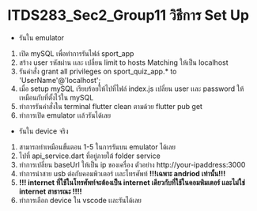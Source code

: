 # ITDS283_Sec2_Group11 วิธีการ Set Up

- รันใน emulator
1. เปิด mySQL เพื่อทำการรันไฟล์ sport_app
2. สร้าง user รหัสผ่าน เเละ เปลี่ยน limit to hosts Matching ให้เป็น localhost
3. รันคำสั่ง grant all privileges on sport_quiz_app.* to 'UserName'@'localhost';
4. เมื่อ setup mySQL เรียบร้อยให้ไปที่ไฟล์ index.js เปลี่ยน user เเละ password ให้เหมือนกับที่ตั้งไว้ใน mySQL
5. ทำการรันคำสั่งใน terminal flutter clean ตามด้วย flutter pub get
6. ทำการเปิด emulator เเล้วรันได้เลย

- รันใน device จริง
1. สามารถทำเหมือนขั้นตอน 1-5 ในการรันบน emulator ได้เลย
2. ไปที่ api_service.dart ที่อยู่ภายใต้ folder service
3. ทำการเปลี่ยน baseUrl ให้เป็น ip ของเครื่อง ตัวอย่าง http://your-ipaddress:3000
4. ทำการนำสาย usb ต่อกับคอมพิวเตอร์ เเละโทรศัพท์ **!!!เฉพาะ andriod เท่านั้น!!!**
5. **!!! internet ที่ใช้ในโทรศัพท์จะต้องเป็น internet เดียวกับที่ใช้ในคอมพิมเตอร์ เเละไม่ใช่ internet สาธารณะ !!!!**
6. ทำการเลือก device ใน vscode เเละรันได้เลย
